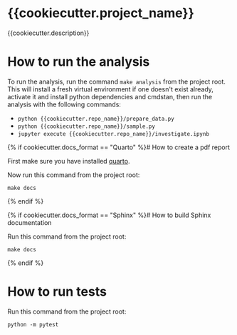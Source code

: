 {{cookiecutter.project_name}}
==============================

{{cookiecutter.description}}

# How to run the analysis

To run the analysis, run the command `make analysis` from the project root. This
will install a fresh virtual environment if one doesn't exist already, activate
it and install python dependencies and cmdstan, then run the analysis with the
following commands:

- `python {{cookiecutter.repo_name}}/prepare_data.py`
- `python {{cookiecutter.repo_name}}/sample.py`
- `jupyter execute {{cookiecutter.repo_name}}/investigate.ipynb`

{% if cookiecutter.docs_format == "Quarto" %}# How to create a pdf report

First make sure you have installed [quarto](https://https://quarto.org/).

Now run this command from the project root:

```
make docs
```
{% endif %}

{% if cookiecutter.docs_format == "Sphinx" %}# How to build Sphinx documentation

Run this command from the project root:

```
make docs
```
{% endif %}

# How to run tests

Run this command from the project root:

```
python -m pytest
```
